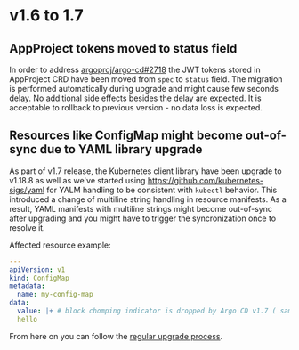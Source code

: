 # v1.6 to 1.7

## AppProject tokens moved to status field

In order to address [argoproj/argo-cd#2718](https://github.com/argoproj/argo-cd/issues/2718) the JWT tokens stored in
AppProject CRD have been moved from `spec` to `status` field. The migration is performed automatically during upgrade
and might cause few seconds delay. No additional side effects besides the delay are expected. It is acceptable to
rollback to previous version - no data loss is expected.


## Resources like ConfigMap might become out-of-sync due to YAML library upgrade

As part of v1.7 release, the Kubernetes client library have been upgrade to v1.18.8 as well as we've started using
https://github.com/kubernetes-sigs/yaml for YALM handling to be consistent with `kubectl` behavior.
This introduced a change of multiline string handling in resource manifests. As a result, YAML manifests with multiline
strings might become out-of-sync after upgrading and you might have to trigger the syncronization once to resolve it.

Affected resource example:

```yaml
---
apiVersion: v1
kind: ConfigMap
metadata:
  name: my-config-map
data:
  value: |+ # block chomping indicator is dropped by Argo CD v1.7 ( same as kubectl apply)
  hello
```

From here on you can follow the [regular upgrade process](./overview.md).